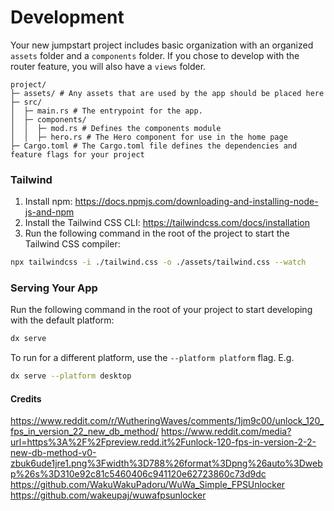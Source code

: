 # Development

Your new jumpstart project includes basic organization with an organized `assets` folder and a `components` folder.
If you chose to develop with the router feature, you will also have a `views` folder.

```
project/
├─ assets/ # Any assets that are used by the app should be placed here
├─ src/
│  ├─ main.rs # The entrypoint for the app.
│  ├─ components/
│  │  ├─ mod.rs # Defines the components module
│  │  ├─ hero.rs # The Hero component for use in the home page
├─ Cargo.toml # The Cargo.toml file defines the dependencies and feature flags for your project
```

### Tailwind
1. Install npm: https://docs.npmjs.com/downloading-and-installing-node-js-and-npm
2. Install the Tailwind CSS CLI: https://tailwindcss.com/docs/installation
3. Run the following command in the root of the project to start the Tailwind CSS compiler:

```bash
npx tailwindcss -i ./tailwind.css -o ./assets/tailwind.css --watch
```

### Serving Your App

Run the following command in the root of your project to start developing with the default platform:

```bash
dx serve
```

To run for a different platform, use the `--platform platform` flag. E.g.
```bash
dx serve --platform desktop
```

#### Credits
https://www.reddit.com/r/WutheringWaves/comments/1jm9c00/unlock_120_fps_in_version_22_new_db_method/
https://www.reddit.com/media?url=https%3A%2F%2Fpreview.redd.it%2Funlock-120-fps-in-version-2-2-new-db-method-v0-zbuk6ude1jre1.png%3Fwidth%3D788%26format%3Dpng%26auto%3Dwebp%26s%3D310e92c81c5460406c941120e62723860c73d9dc
https://github.com/WakuWakuPadoru/WuWa_Simple_FPSUnlocker
https://github.com/wakeupaj/wuwafpsunlocker